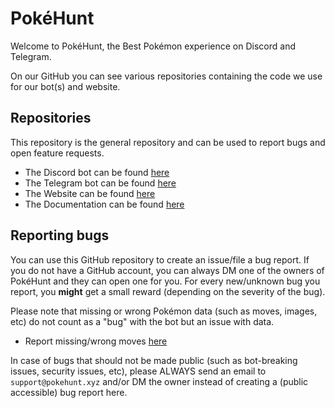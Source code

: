 # PokéHunt

Welcome to PokéHunt, the Best Pokémon experience on Discord and Telegram.

On our GitHub you can see various repositories containing the code we use for our bot(s) and website.

## Repositories

This repository is the general repository and can be used to report bugs and open feature requests.

- The Discord bot can be found [here](https://github.com/pokehunt-xyz/discord)
- The Telegram bot can be found [here](https://github.com/pokehunt-xyz/telegram)
- The Website can be found [here](https://github.com/pokehunt-xyz/website)
- The Documentation can be found [here](https://github.com/pokehunt-xyz/documentation)

## Reporting bugs

You can use this GitHub repository to create an issue/file a bug report. If you do not have a GitHub account, you can always DM one of the owners of PokéHunt and they can open one for you. For every new/unknown bug you report, you **might** get a small reward (depending on the severity of the bug).

Please note that missing or wrong Pokémon data (such as moves, images, etc) do not count as a "bug" with the bot but an issue with data.
- Report missing/wrong moves [here](https://github.com/pokehunt-xyz/pokehunt-xyz/issues/5)

In case of bugs that should not be made public (such as bot-breaking issues, security issues, etc), please ALWAYS send an email to `support@pokehunt.xyz` and/or DM the owner instead of creating a (public accessible) bug report here.

